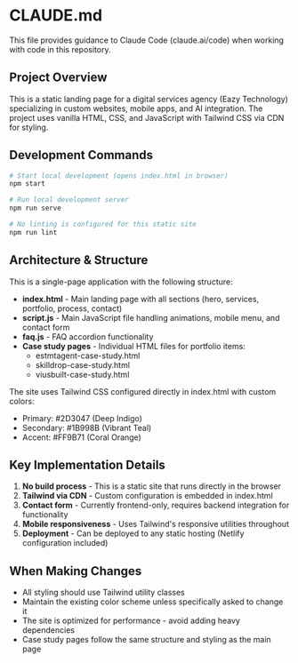# CLAUDE.md

This file provides guidance to Claude Code (claude.ai/code) when working with code in this repository.

## Project Overview

This is a static landing page for a digital services agency (Eazy Technology) specializing in custom websites, mobile apps, and AI integration. The project uses vanilla HTML, CSS, and JavaScript with Tailwind CSS via CDN for styling.

## Development Commands

```bash
# Start local development (opens index.html in browser)
npm start

# Run local development server
npm run serve

# No linting is configured for this static site
npm run lint
```

## Architecture & Structure

This is a single-page application with the following structure:

- **index.html** - Main landing page with all sections (hero, services, portfolio, process, contact)
- **script.js** - Main JavaScript file handling animations, mobile menu, and contact form
- **faq.js** - FAQ accordion functionality
- **Case study pages** - Individual HTML files for portfolio items:
  - estmtagent-case-study.html
  - skilldrop-case-study.html
  - viusbuilt-case-study.html

The site uses Tailwind CSS configured directly in index.html with custom colors:
- Primary: #2D3047 (Deep Indigo)
- Secondary: #1B998B (Vibrant Teal)
- Accent: #FF9B71 (Coral Orange)

## Key Implementation Details

1. **No build process** - This is a static site that runs directly in the browser
2. **Tailwind via CDN** - Custom configuration is embedded in index.html
3. **Contact form** - Currently frontend-only, requires backend integration for functionality
4. **Mobile responsiveness** - Uses Tailwind's responsive utilities throughout
5. **Deployment** - Can be deployed to any static hosting (Netlify configuration included)

## When Making Changes

- All styling should use Tailwind utility classes
- Maintain the existing color scheme unless specifically asked to change it
- The site is optimized for performance - avoid adding heavy dependencies
- Case study pages follow the same structure and styling as the main page